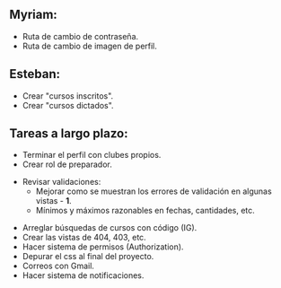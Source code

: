 ## Myriam:

- Ruta de cambio de contraseña.
- Ruta de cambio de imagen de perfil.

## Esteban:

- Crear "cursos inscritos".
- Crear "cursos dictados".

## Tareas a largo plazo:

- Terminar el perfil con clubes propios.
- Crear rol de preparador.
* Revisar validaciones:
  - Mejorar como se muestran los errores de validación en algunas vistas - **1**.
  - Mínimos y máximos razonables en fechas, cantidades, etc.
- Arreglar búsquedas de cursos con código (IG).
- Crear las vistas de 404, 403, etc.
- Hacer sistema de permisos (Authorization).
- Depurar el css al final del proyecto.
- Correos con Gmail.
- Hacer sistema de notificaciones.
